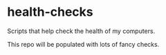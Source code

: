 # health-checks
Scripts that help check the health of my computers.

This repo will be populated with lots of fancy checks.
